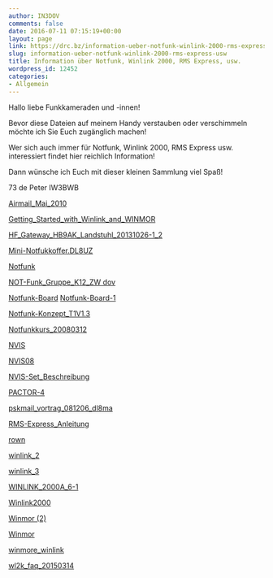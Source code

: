 ```yaml
---
author: IN3DOV
comments: false
date: 2016-07-11 07:15:19+00:00
layout: page
link: https://drc.bz/information-ueber-notfunk-winlink-2000-rms-express-usw/
slug: information-ueber-notfunk-winlink-2000-rms-express-usw
title: Information über Notfunk, Winlink 2000, RMS Express, usw.
wordpress_id: 12452
categories:
- Allgemein
---
```


Hallo liebe Funkkameraden und -innen!







Bevor diese Dateien auf meinem Handy verstauben oder verschimmeln möchte ich Sie Euch zugänglich machen!




Wer sich auch immer für Notfunk, Winlink 2000, RMS Express usw. interessiert findet hier reichlich Information!







Dann wünsche ich Euch mit dieser kleinen Sammlung viel Spaß!







73 de Peter IW3BWB







[Airmail_Mai_2010](https://drc.bz/wp-content/uploads/2016/07/Airmail_Mai_2010.pdf)




[Getting_Started_with_Winlink_and_WINMOR](https://drc.bz/wp-content/uploads/2016/07/Getting_Started_with_Winlink_and_WINMOR.pdf)




[HF_Gateway_HB9AK_Landstuhl_20131026-1_2](https://drc.bz/wp-content/uploads/2016/07/HF_Gateway_HB9AK_Landstuhl_20131026-1_2.pdf)




[Mini-Notfukkoffer.DL8UZ](https://drc.bz/wp-content/uploads/2016/07/Mini-Notfukkoffer.DL8UZ.pdf)




[Notfunk](https://drc.bz/wp-content/uploads/2016/07/Notfunk.pdf)




[NOT-Funk_Gruppe_K12_ZW dov](https://drc.bz/wp-content/uploads/2016/07/NOT-Funk_Gruppe_K12_ZW-dov.pdf)




[Notfunk-Board](https://drc.bz/wp-content/uploads/2016/07/Notfunk-Board.pdf) [Notfunk-Board-1](https://drc.bz/wp-content/uploads/2016/07/Notfunk-Board-1.pdf)




[Notfunk-Konzept_T1V1.3](https://drc.bz/wp-content/uploads/2016/07/Notfunk-Konzept_T1V1.3.pdf)




[Notfunkkurs_20080312 ](https://drc.bz/wp-content/uploads/2016/07/Notfunkkurs_20080312-modalità-compatibilità.pdf)




[NVIS](https://drc.bz/wp-content/uploads/2016/07/NVIS.ppt)




[NVIS08 ](https://drc.bz/wp-content/uploads/2016/07/NVIS08-modalità-compatibilità.pdf)




[NVIS-Set_Beschreibung](https://drc.bz/wp-content/uploads/2016/07/NVIS-Set_Beschreibung.pdf)




[PACTOR-4](https://drc.bz/wp-content/uploads/2016/07/PACTOR-4-dov.pdf)




[pskmail_vortrag_081206_dl8ma](https://drc.bz/wp-content/uploads/2016/07/pskmail_vortrag_081206_dl8ma.pdf)




[RMS-Express_Anleitung](https://drc.bz/wp-content/uploads/2016/07/RMS-Express_Anleitung.pdf)




[rown](https://drc.bz/wp-content/uploads/2016/07/rown.pdf)




[winlink_2](https://drc.bz/wp-content/uploads/2016/07/winlink_2.pdf)




[winlink_3](https://drc.bz/wp-content/uploads/2016/07/winlink_3.pdf)




[WINLINK_2000A_6-1](https://drc.bz/wp-content/uploads/2016/07/WINLINK_2000A_6-1.pdf)




[Winlink2000](https://drc.bz/wp-content/uploads/2016/07/Winlink2000.pdf)




[Winmor (2)](https://drc.bz/wp-content/uploads/2016/07/Winmor-2.pdf)




[Winmor](https://drc.bz/wp-content/uploads/2016/07/Winmor.pdf)




[winmore_winlink](https://drc.bz/wp-content/uploads/2016/07/winmore_winlink.pdf)




[wl2k_faq_20150314](https://drc.bz/wp-content/uploads/2016/07/wl2k_faq_20150314.pdf)






